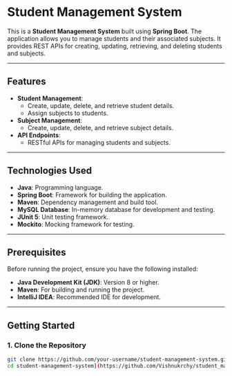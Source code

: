 # Student Management System

This is a **Student Management System** built using **Spring Boot**. The application allows you to manage students and their associated subjects. It provides REST APIs for creating, updating, retrieving, and deleting students and subjects.

---

## Features

- **Student Management**:
  - Create, update, delete, and retrieve student details.
  - Assign subjects to students.
- **Subject Management**:
  - Create, update, delete, and retrieve subject details.
- **API Endpoints**:
  - RESTful APIs for managing students and subjects.

---

## Technologies Used

- **Java**: Programming language.
- **Spring Boot**: Framework for building the application.
- **Maven**: Dependency management and build tool.
- **MySQL Database**: In-memory database for development and testing.
- **JUnit 5**: Unit testing framework.
- **Mockito**: Mocking framework for testing.

---

## Prerequisites

Before running the project, ensure you have the following installed:

- **Java Development Kit (JDK)**: Version 8 or higher.
- **Maven**: For building and running the project.
- **IntelliJ IDEA**: Recommended IDE for development.

---

## Getting Started

### 1. Clone the Repository
```bash
git clone https://github.com/your-username/student-management-system.git
cd student-management-system](https://github.com/Vishnukrchy/student_management_system_spring_boot.git)
